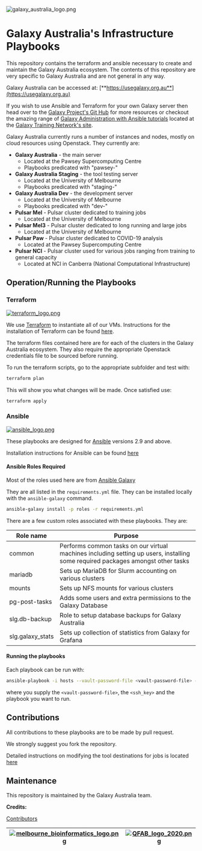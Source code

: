 ![galaxy_australia_logo.png](images/Galaxy_australia_white.png)

# Galaxy Australia's Infrastructure Playbooks

This repository contains the terraform and ansible necessary to create and maintain the Galaxy Australia ecosystem. The contents of this repository are very specific to Galaxy Australia and are not general in any way. 

Galaxy Australia can be accessed at: [**https://usegalaxy.org.au**](https://usegalaxy.org.au)

If you wish to use Ansible and Terraform for your own Galaxy server then head over to the [Galaxy Project's Git Hub](https://github.com/galaxyproject/) for more resources or checkout the amazing range of [Galaxy Administration with Ansible tutorials](https://training.galaxyproject.org/training-material/topics/admin/) located at the [Galaxy Training Network's site](https://training.galaxyproject.org).

Galaxy Australia currently runs a number of instances and nodes, mostly on cloud resources using Openstack. They currently are: 

* **Galaxy Australia** - the main server
    * Located at the Pawsey Supercomputing Centre
    * Playbooks predicated with "pawsey-"
* **Galaxy Australia Staging** - the tool testing server
    * Located at the University of Melbourne
    * Playbooks predicated with "staging-"
* **Galaxy Australia Dev** - the development server
    * Located at the University of Melbourne
    * Playbooks predicated with "dev-"
* **Pulsar Mel** - Pulsar cluster dedicated to training jobs
    * Located at the University of Melbourne
* **Pulsar Mel3** - Pulsar cluster dedicated to long running and large jobs
    * Located at the University of Melbourne
* **Pulsar Paw** - Pulsar cluster dedicated to COVID-19 analysis
    * Located at the Pawsey Supercomputing Centre
* **Pulsar NCI** - Pulsar cluster used for various jobs ranging from training to general capacity
    * Located at NCI in Canberra  (National Computational Infrastructure)

## Operation/Running the Playbooks

### Terraform

[![terraform_logo.png](images/terraform_logo.png)](https://terraform.io)

We use [Terraform](https://terraform.io) to instantiate all of our VMs. Instructions for the installation of Terraform can be found [here](https://learn.hashicorp.com/tutorials/terraform/install-cli).

The terraform files contained here are for each of the clusters in the Galaxy Australia ecosystem. They also require the appropriate Openstack credentials file to be sourced before running.

To run the terraform scripts, go to the appropriate subfolder and test with:

```bash
terraform plan
```

This will show you what changes will be made. Once satisfied use:

```bash
terraform apply
```

### Ansible

[![ansible_logo.png](images/ansible_logo.png)](https://www.ansible.com/)

These playbooks are designed for [Ansible](https://www.ansible.com) versions 2.9 and above.

Installation instructions for Ansible can be found [here](https://docs.ansible.com/ansible/latest/installation_guide/intro_installation.html)

#### Ansible Roles Required

Most of the roles used here are from [Ansible Galaxy](https://galaxy.ansible.com/)

They are all listed in the `requirements.yml` file. They can be installed locally with the `ansible-galaxy` command.

```bash
ansible-galaxy install -p roles -r requirements.yml
```

There are a few custom roles associated with these playbooks. They are:

| Role name | Purpose |
|-----------|---------|
| common    | Performs common tasks on our virtual machines including setting up users, installing some required packages amongst other tasks |
| mariadb | Sets up MariaDB for Slurm accounting on various clusters |
| mounts | Sets up NFS mounts for various clusters |
| pg-post-tasks | Adds some users and extra permissions to the Galaxy Database |
| slg.db-backup | Role to setup database backups for Galaxy Australia |
| slg.galaxy_stats | Sets up collection of statistics from Galaxy for Grafana |

#### Running the playbooks

Each playbook can be run with:

```bash
ansible-playbook -i hosts --vault-password-file <vault-password-file> --private-key <ssh_key> <playbook>
```
where you supply the `<vault-password-file>`, the `<ssh_key>` and the playbook you want to run.

## Contributions

All contributions to these playbooks are to be made by pull request. 

We strongly suggest you fork the repository.

Detailed instructions on modifying the tool destinations for jobs is located [here](docs/instructions_for_tool_destinations.md)

## Maintenance

This repository is maintained by the Galaxy Australia team.

**Credits:**

[Contributors](https://github.com/usegalaxy-au/infrastructure/graphs/contributors)



| [![melbourne_bioinformatics_logo.png](images/melbourne_bio.png)](https://melbournebioinformatics.org.au) | [![QFAB_logo_2020.png](images/QFAB_logo_2020.png)](https://www.qcif.edu.au/services/bioinformatics/) |
|-|-|


